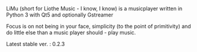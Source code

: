 LiMu (short for Liothe Music - I know, I know) is a musicplayer written in Python 3 with Qt5 and optionally Gstreamer

Focus is on not being in your face, simplicity (to the point of primitivity) and do little else than a music player should - play music.

Latest stable ver. : 0.2.3